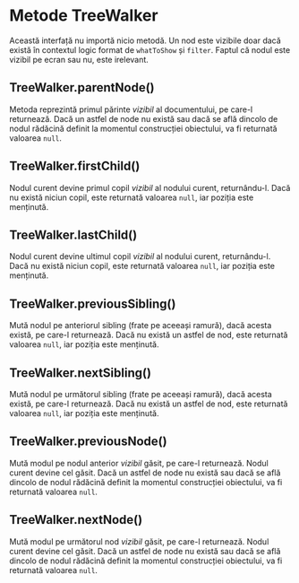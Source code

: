 # Metode TreeWalker

Această interfață nu importă nicio metodă.
Un nod este vizibile doar dacă există în contextul logic format de `whatToShow` și `filter`. Faptul că nodul este vizibil pe ecran sau nu, este irelevant.

## TreeWalker.parentNode()

Metoda reprezintă primul părinte *vizibil* al documentului, pe care-l returnează. Dacă un astfel de node nu există sau dacă se află dincolo de nodul rădăcină definit la momentul construcției obiectului, va fi returnată valoarea `null`.

## TreeWalker.firstChild()

Nodul curent devine primul copil *vizibil* al nodului curent, returnându-l. Dacă nu există niciun copil, este returnată valoarea `null`, iar poziția este menținută.

## TreeWalker.lastChild()

Nodul curent devine ultimul copil *vizibil* al nodului curent, returnându-l. Dacă nu există niciun copil, este returnată valoarea `null`, iar poziția este menținută.

## TreeWalker.previousSibling()

Mută nodul pe anteriorul sibling (frate pe aceeași ramură), dacă acesta există, pe care-l returnează. Dacă nu există un astfel de nod, este returnată valoarea `null`, iar poziția este menținută.

## TreeWalker.nextSibling()

Mută nodul pe următorul sibling (frate pe aceeași ramură), dacă acesta există, pe care-l returnează. Dacă nu există un astfel de nod, este returnată valoarea `null`, iar poziția este menținută.

## TreeWalker.previousNode()

Mută modul pe nodul anterior *vizibil* găsit, pe care-l returnează. Nodul curent devine cel găsit. Dacă un astfel de node nu există sau dacă se află dincolo de nodul rădăcină definit la momentul construcției obiectului, va fi returnată valoarea `null`.

## TreeWalker.nextNode()

Mută modul pe următorul nod *vizibil* găsit, pe care-l returnează. Nodul curent devine cel găsit. Dacă un astfel de node nu există sau dacă se află dincolo de nodul rădăcină definit la momentul construcției obiectului, va fi returnată valoarea `null`.
